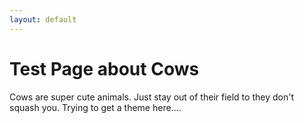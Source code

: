 ```yaml
---
layout: default
---
```

# Test Page about Cows

Cows are super cute animals. Just stay out of their field to they don't squash you. Trying to get a theme here....
